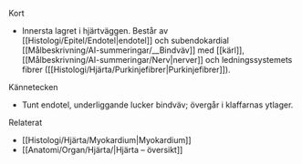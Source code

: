 Kort
- Innersta lagret i hjärtväggen. Består av [[Histologi/Epitel/Endotel|endotel]] och subendokardial [[Målbeskrivning/AI-summeringar/__Bindväv]] med [[kärl]], [[Målbeskrivning/AI-summeringar/Nerv|nerver]] och ledningssystemets fibrer ([[Histologi/Hjärta/Purkinjefibrer|Purkinjefibrer]]).

Kännetecken
- Tunt endotel, underliggande lucker bindväv; övergår i klaffarnas ytlager.

Relaterat
- [[Histologi/Hjärta/Myokardium|Myokardium]]
- [[Anatomi/Organ/Hjärta/|Hjärta – översikt]]

